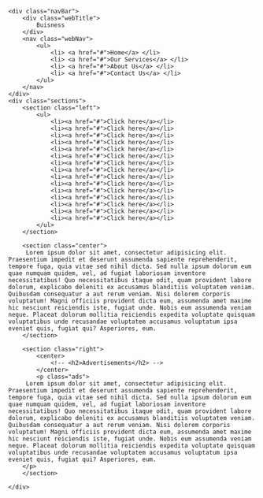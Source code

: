 <!DOCTYPE html>
<html lang="en">
<head>
    <meta charset="UTF-8">
    <meta http-equiv="X-UA-Compatible" content="IE=edge">
    <meta name="viewport" content="width=device-width, initial-scale=1.0">
    <title>Buisness</title>
<style>
  
  /* common style starts here */
body{
    font-family: Verdana, Geneva, Tahoma, sans-serif;
    min-width: 752px;
    margin: 0;
    padding: 0;
    color: rgb(29, 29, 29);
    background-color: #ffffff;
}
::selection{
    color: white;
    background-color: #5468db;
}
a{
    color: #5468db;
}
.ads{
    background-color: #e4e4e4;
    padding: 10px;
    border-radius: 7px;
    font-size: 11px;
}
/* common style ends here */


.navBar{
    background-color: #5468db;
    display: flex;
    color: white;
    position: sticky;
    top: 0;
}
.webTitle{
    width: 200px;
    text-align: center;
    padding: 16px;
    font-size: 30px;
    box-shadow: 0px 0px 10px black;
}
nav{
    display: flex;
    /* width: 85%; */
}
nav ul{
    display: flex;
}
nav ul li{
    list-style: none;
    display: flex;
    padding: 10px 20px;
}
nav ul li a{
    color: white;
    text-decoration: none;
}
.sections{
    /* padding: 10px; */
    display: flex;
}
.left{
    width: 220px;
    /* height: 100vh; */
    /* background-color: red; */
    box-shadow: 0px 0px 5px black;
    font-size: 17px;
    /* text-align: center; */
    margin-right: 10px;
}
.left ul li{
    list-style: none;
    padding: 10px 0px;
}
.left ul li a{
    text-decoration: none;
}
.center{
    width: 65%;
    padding: 16px;
    /* background-color: white; */
}
.right{
    width: 20%;
    box-shadow: 0px 0px 5px black;
    margin-left: 10px;
    padding: 10px 20px;

}


@media only screen and (max-width:1300px){

    .webTitle{
        width: 170px;
    }

}


@media only screen and (max-width:752px){

    .webTitle{
        width: 145px;
    }

}
  
  </style>
</head>
<body>

    <div class="navBar">
        <div class="webTitle">
            Buisness
        </div>
        <nav class="webNav">
            <ul>
                <li> <a href="#">Home</a> </li>
                <li> <a href="#">Our Services</a> </li>
                <li> <a href="#">About Us</a> </li>
                <li> <a href="#">Contact Us</a> </li>
            </ul>
        </nav>
    </div>
    <div class="sections">
        <section class="left">
            <ul>
                <li><a href="#">Click here</a></li>
                <li><a href="#">Click here</a></li>
                <li><a href="#">Click here</a></li>
                <li><a href="#">Click here</a></li>
                <li><a href="#">Click here</a></li>
                <li><a href="#">Click here</a></li>
                <li><a href="#">Click here</a></li>
                <li><a href="#">Click here</a></li>
                <li><a href="#">Click here</a></li>
                <li><a href="#">Click here</a></li>
                <li><a href="#">Click here</a></li>
                <li><a href="#">Click here</a></li>
                <li><a href="#">Click here</a></li>
                <li><a href="#">Click here</a></li>
                <li><a href="#">Click here</a></li>
            </ul>
        </section>

        <section class="center">
         Lorem ipsum dolor sit amet, consectetur adipisicing elit. Praesentium impedit et deserunt assumenda sapiente reprehenderit, tempore fuga, quia vitae sed nihil dicta. Sed nulla ipsum dolorum eum quae numquam quidem, vel, ad fugiat laboriosam inventore necessitatibus! Quo necessitatibus itaque odit, quam provident labore dolorum, explicabo deleniti ex accusamus blanditiis voluptatem veniam. Quibusdam consequatur a aut rerum veniam. Nisi dolorem corporis voluptatum! Magni officiis provident dicta eum, assumenda amet maxime hic nesciunt reiciendis iste, fugiat unde. Nobis eum assumenda veniam neque. Placeat dolorum mollitia reiciendis expedita voluptate quisquam voluptatibus unde recusandae voluptatem accusamus voluptatum ipsa eveniet quis, fugiat qui? Asperiores, eum.
        </section>

        <section class="right">
            <center>
                <!-- <h2>Advertisements</h2> -->
            </center>
            <p class="ads">
         Lorem ipsum dolor sit amet, consectetur adipisicing elit. Praesentium impedit et deserunt assumenda sapiente reprehenderit, tempore fuga, quia vitae sed nihil dicta. Sed nulla ipsum dolorum eum quae numquam quidem, vel, ad fugiat laboriosam inventore necessitatibus! Quo necessitatibus itaque odit, quam provident labore dolorum, explicabo deleniti ex accusamus blanditiis voluptatem veniam. Quibusdam consequatur a aut rerum veniam. Nisi dolorem corporis voluptatum! Magni officiis provident dicta eum, assumenda amet maxime hic nesciunt reiciendis iste, fugiat unde. Nobis eum assumenda veniam neque. Placeat dolorum mollitia reiciendis expedita voluptate quisquam voluptatibus unde recusandae voluptatem accusamus voluptatum ipsa eveniet quis, fugiat qui? Asperiores, eum.
        </p>
        </section>

    </div>
</body>
</html> 
